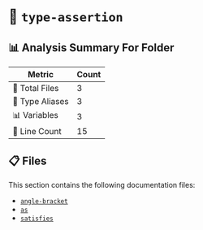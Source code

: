 # 📁 `type-assertion`

## 📊 Analysis Summary For Folder

| Metric | Count |
|--------|-------|
| 📁 Total Files | 3 |
| 📑 Type Aliases | 3 |
| 📊 Variables | 3 |
| 🔢 Line Count | 15 |


## 📋 Files

This section contains the following documentation files:

- [`angle-bracket`](./angle-bracket.md)
- [`as`](./as.md)
- [`satisfies`](./satisfies.md)